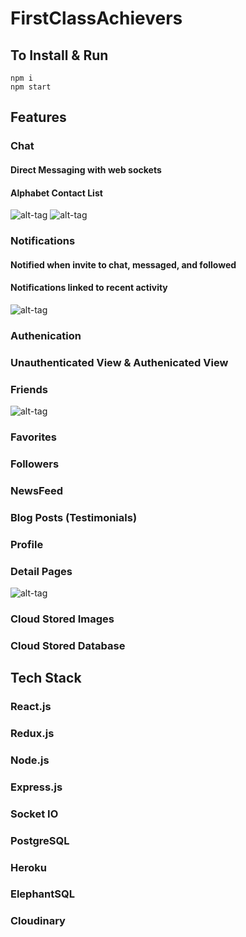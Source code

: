 # FirstClassAchievers

## To Install & Run

`npm i`<br>
`npm start` <br>

## Features

### Chat
#### Direct Messaging with web sockets
#### Alphabet Contact List
![alt-tag]('./github/chat-list.png')
![alt-tag]('./github/chat.png')
### Notifications
#### Notified when invite to chat, messaged, and followed
#### Notifications linked to recent activity
![alt-tag]('./github/notifications.png')
### Authenication
### Unauthenticated View & Authenicated View
### Friends
![alt-tag]('./github/friends-view.png')
### Favorites
### Followers
### NewsFeed
### Blog Posts (Testimonials)
### Profile
### Detail Pages
![alt-tag]('./github/detailed.png')
### Cloud Stored Images
### Cloud Stored Database


## Tech Stack

### React.js
### Redux.js
### Node.js
### Express.js
### Socket IO
### PostgreSQL
### Heroku
### ElephantSQL
### Cloudinary